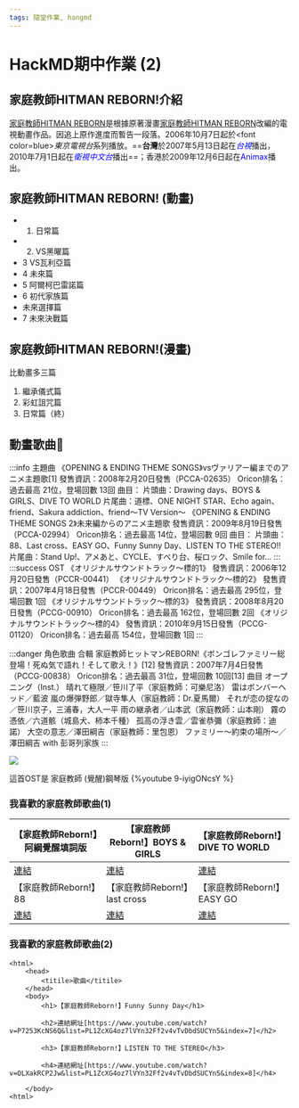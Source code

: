 ```yaml
---
tags: 隨堂作業, hangmd
---
```



# HackMD期中作業 (2)
## 家庭教師HITMAN REBORN!介紹

[家庭教師HITMAN REBORN](https://zh.wikipedia.org/wiki/%E5%AE%B6%E5%BA%AD%E6%95%99%E5%B8%ABHITMAN_REBORN!_(%E5%8B%95%E7%95%AB))是根據原著漫畫[家庭教師HITMAN REBORN](https://zh.wikipedia.org/wiki/%E5%AE%B6%E5%BA%AD%E6%95%99%E5%B8%ABHITMAN_REBORN!)改編的電視動畫作品。因追上原作進度而暫告一段落。2006年10月7日起於<font color=blue>*東京電視台*</font>系列播放。==**台灣**於2007年5月13日起在<font color=blue>*台視*</font>播出，2010年7月1日起在<font color=blue>*衛視中文台*</font>播出==；香港於2009年12月6日起在<font color=blue>Animax</font>播出。

## 家庭教師HITMAN REBORN! (動畫)
- 1.	日常篇
- 2.	VS黑曜篇
- 3	VS瓦利亞篇
- 4	未來篇
- 5	阿爾柯巴雷諾篇
- 6	初代家族篇
- 未來選擇篇
- 7 未來決戰篇
## 家庭教師HITMAN REBORN!(漫畫)
比動畫多三篇
1. 繼承儀式篇
2. 彩虹詛咒篇
3. 日常篇（終）



## 動畫歌曲:microphone:



:::info
主題曲
《OPENING & ENDING THEME SONGS》vsヴァリアー編までのアニメ主題歌[1]
發售資訊：2008年2月20日發售（PCCA-02635）
Oricon排名：過去最高 21位，登場回數 13回
曲目：
片頭曲：Drawing days、BOYS & GIRLS、DIVE TO WORLD
片尾曲：道標、ONE NIGHT STAR、Echo again、friend、Sakura addiction、friend〜TV Version〜
《OPENING & ENDING THEME SONGS 2》未来編からのアニメ主題歌
發售資訊：2009年8月19日發售（PCCA-02994）
Oricon排名：過去最高 14位，登場回數 9回
曲目：
片頭曲：88、Last cross、EASY GO、Funny Sunny Day、LISTEN TO THE STEREO!!
片尾曲：Stand Up!、アメあと、CYCLE、すべり台、桜ロック、Smile for...
:::
:::success
OST
《オリジナルサウンドトラック〜標的1》
發售資訊：2006年12月20日發售（PCCR-00441）
《オリジナルサウンドトラック〜標的2》
發售資訊：2007年4月18日發售（PCCR-00449）
Oricon排名：過去最高 295位，登場回數 1回
《オリジナルサウンドトラック〜標的3》
發售資訊：2008年8月20日發售（PCCG-00910）
Oricon排名：過去最高 162位，登場回數 2回
《オリジナルサウンドトラック〜標的4》
發售資訊：2010年9月15日發售（PCCG-01120）
Oricon排名：過去最高 154位，登場回數 1回
:::


:::danger
角色歌曲
合輯
家庭教師ヒットマンREBORN!《ボンゴレファミリー総登場！死ぬ気で語れ！そして歌え！》[12]
發售資訊：2007年7月4日發售（PCCG-00838）
Oricon排名：過去最高 31位，登場回數 10回[13]
曲目
オープニング（Inst.）
晴れて極限／笹川了平（家庭教師：可樂尼洛）
雷はボンバーヘッド／藍波
嵐の爆弾野郎／獄寺隼人（家庭教師：Dr.夏馬爾）
それが恋の掟なの／笹川京子，三浦春，大人一平
雨の継承者／山本武（家庭教師：山本剛）
霧の憑依／六道骸（城島犬、柿本千種）
孤高の浮き雲／雲雀恭彌（家庭教師：迪諾）
大空の意志／澤田綱吉（家庭教師：里包恩）
ファミリー～約束の場所～／澤田綱吉 with 彭哥列家族
:::

![](https://i.imgur.com/Vs9freG.jpg)

這首OST是 家庭教師 (覺醒)鋼琴版
{%youtube 9-iyigONcsY %}

### 我喜歡的家庭教師歌曲(1)
|【家庭教師Reborn!】阿綱覺醒填詞版      |   【家庭教師Reborn!】BOYS & GIRLS     |   【家庭教師Reborn!】DIVE TO WORLD       |
| ------------- | -------------- |:----------------- |
| [連結](https://www.youtube.com/watch?v=vTSbpBbhXlQ) |[連結](https://www.youtube.com/watch?v=rmY_aySF90E&list=PL1ZcXG4oz7lVYn32Ff2v4vTvDbdSUCYn5&index=2) |[連結](https://www.youtube.com/watch?v=HYB8x17Ijl4&list=PL1ZcXG4oz7lVYn32Ff2v4vTvDbdSUCYn5&index=3) |
|  【家庭教師Reborn!】88 | 【家庭教師Reborn!】last cross| 【家庭教師Reborn!】EASY GO |
| [連結](https://www.youtube.com/watch?v=M2sws0PGdJg&list=PL1ZcXG4oz7lVYn32Ff2v4vTvDbdSUCYn5&index=5)| [連結](https://www.youtube.com/watch?v=F4qazr5HQ9k) | [連結](https://www.youtube.com/watch?v=4b6Y9huuOEE&list=PL1ZcXG4oz7lVYn32Ff2v4vTvDbdSUCYn5&index=7)|

### 我喜歡的家庭教師歌曲(2)
```htmlembedded=1
<html>
    <head>
        <titile>歌曲</titile>
    </head>
    <body>
        <h1>【家庭教師Reborn!】Funny Sunny Day</h1>
        
        <h2>連結網址[https://www.youtube.com/watch?v=P7253KcNS6Q&list=PL1ZcXG4oz7lVYn32Ff2v4vTvDbdSUCYn5&index=7]</h2>
        
        <h3>【家庭教師Reborn!】LISTEN TO THE STEREO</h3>
        
        <h4>連結網址[https://www.youtube.com/watch?v=OLXakRCP2Jw&list=PL1ZcXG4oz7lVYn32Ff2v4vTvDbdSUCYn5&index=8]</h4>
        
    </body>
<html>